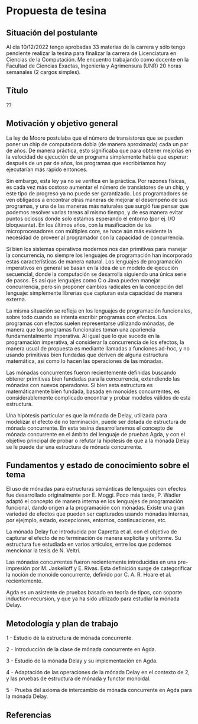 # Propuesta de tesina

## Situación del postulante

Al día 10/12/2022 tengo aprobadas 33 materias de la carrera y sólo
tengo pendiente realizar la tesina para finalizar la carrera de
Licenciatura en Ciencias de la Computación. Me encuentro trabajando
como docente en la Facultad de Ciencias Exactas, Ingeniería y
Agrimensura (UNR) 20 horas semanales (2 cargos simples).

## Título

??

## Motivación y objetivo general

La ley de Moore postulaba que el número de transistores que se pueden
poner un chip de computadora dobla (de manera aproximada) cada un par
de años. De manera práctica, esto significaba que para obtener
mejorías en la velocidad de ejecución de un programa simplemente había
que esperar: después de un par de años, los programas que escribiríamos
hoy ejecutarían más rápido entonces.

Sin embargo, esta ley ya no se verifica en la práctica. Por razones
físicas, es cada vez más costoso aumentar el número de transistores de
un chip, y este tipo de progreso ya no puede ser garantizado. Los
programadores se ven obligados a encontrar otras maneras de mejorar el
desempeño de sus programas, y una de las maneras más naturales que
surgió fue pensar que podemos resolver varias tareas al mismo tiempo,
y de esa manera evitar puntos ociosos donde solo estamos esperando el
entorno (por ej. I/O bloqueante). En los últimos años, con la
masificación de los microprocesadores con múltiples core, se hace aún
más evidente la necesidad de proveer al programador con la capacidad
de concurrencia.

Si bien los sistemas operativos modernos nos dan primitivas para
manejar la concurrencia, no siempre los lenguajes de programación han
incorporado estas características de manera natural. Los lenguajes de
programación imperativos en general se basan en la idea de un modelo
de ejecución secuencial, donde la computación se desarrolla siguiendo
una única serie de pasos. Es así que lenguajes como C o Java pueden
manejar concurrencia, pero sin proponer cambios radicales en la
concepción del lenguaje: simplemente librerías que capturan esta
capacidad de manera externa.

La misma situación se refleja en los lenguajes de programación
funcionales, sobre todo cuando se intenta escribir programas con
efectos. Los programas con efectos suelen representarse utilizando
mónadas, de manera que los programas funcionales toman una apariencia
fundamentalmente imperativa. Al igual que lo que sucede en la
programación imperativa, al considerar la concurrencia de los efectos, la
manera usual de propuesta es mediante llamadas a funciones ad-hoc, y
no usando primitivas bien fundadas que deriven de alguna estructura
matemática, así como lo hacen las operaciones de las mónadas.

Las mónadas concurrentes fueron recientemente definidas buscando
obtener primitivas bien fundadas para la concurrencia, extendiendo las
mónadas con nuevos operadores. Si bien esta estructura es
matemáticamente bien fundada, basada en monoides concurrentes, es
considerablemente complicado encontrar y probar modelos válidos de
esta estructura.

Una hipótesis particular es que la mónada de Delay, utilizada para
modelizar el efecto de no terminación, puede ser dotada de estructura
de mónada concurrente. En esta tesina desarrollaremos el concepto de
mónada concurrente en el ámbito del lenguaje de pruebas Agda, y con el
objetivo principal de probar o refutar la hipótesis de que a la mónada
Delay se le puede dar una estructura de mónada concurrente.

## Fundamentos y estado de conocimiento sobre el tema

El uso de mónadas para estructuras semánticas de lenguajes con efectos
fue desarrollado originalmente por E. Moggi. Poco más tarde, P. Wadler
adaptó el concepto de manera interna en los lenguajes de programación
funcional, dando origen a la programación con mónadas. Existe una gran
variedad de efectos que pueden ser capturados usando mónadas internas,
por ejejmplo, estado, excepciones, entornos, continuaciones, etc.

La mónada Delay fue introducida por Capretta et al. con el objetivo de
capturar el efecto de no terminación de manera explícita y
uniforme. Su estructura fue estudiada en varios artículos, entre los
que podemos mencionar la tesis de N. Veltri.

Las mónadas concurrentes fueron recientemente introducidas en una
pre-impresión por M. Jaskelioff y E. Rivas. Esta definición surge de
categorificar la noción de monoide concurrente, definido por
C. A. R. Hoare et al. recientemente.

Agda es un asistente de pruebas basado en teoría de tipos, con soporte
induction-recursion, y que ya ha sido utilizado para estudiar la
mónada Delay.

## Metodología y plan de trabajo

1 - Estudio de la estructura de mónada concurrente.

2 - Introducción de la clase de mónada concurrente en Agda.

3 - Estudio de la mónada Delay y su implementación en Agda.

4 - Adaptación de las operaciones de la mónada Delay en el contexto de
2, y las pruebas de estructura de mónada y functor monoidal.

5 - Prueba del axioma de intercambio de mónada concurrente en Agda
para la mónada Delay.

## Referencias

